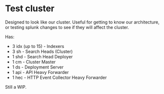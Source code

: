 # Test cluster

Designed to look like our cluster. Useful for getting to know our architecture, or testing splunk changes to see if they will affect the cluster.

Has:
* 3 idx (up to 15) - Indexers
* 3 sh - Search Heads (Cluster)
* 1 shd - Search Head Deployer
* 1 cm - Cluster Master
* 1 ds - Deployment Server
* 1 api - API Heavy Forwarder
* 1 hec - HTTP Event Collector Heavy Forwarder

Still a WIP.
